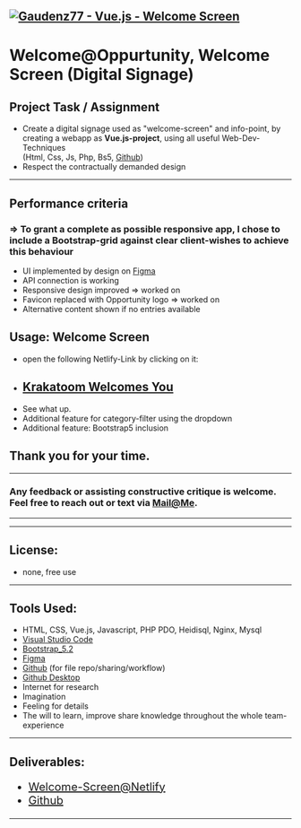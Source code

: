 [![Gaudenz77 - Vue.js - Welcome Screen](https://img.shields.io/static/v1?label=Gaudenz77&message=Vue.js+-+Welcome+Screen&color=2ea44f&style=for-the-badge&logo=vue.js)](https://github.com/Gaudenz77/welcome)
---
# Welcome@Oppurtunity, Welcome Screen (Digital Signage)
## Project Task / Assignment 
* Create a digital signage used as "welcome-screen" and info-point, by creating a  webapp as <b>Vue.js-project</b>, using all useful Web-Dev-Techniques<br>(Html, Css, Js, Php, Bs5, [Github](https://github.com/Gaudenz77/welcome))
* Respect the contractually demanded design
----


## Performance criteria
### => To grant a complete as possible responsive app, I chose to include a Bootstrap-grid against clear client-wishes to achieve this behaviour
* UI implemented by design on [Figma](https://www.figma.com/file/JFmUjx8XLzAj9A4HUSGuZC/Opportunity-Welcome-Screen?node-id=1%3A2)
* API connection is working
* Responsive design improved => worked on
* Favicon replaced with Opportunity logo => worked on
* Alternative content shown if no entries available

## Usage: Welcome Screen
* open the following Netlify-Link by clicking on it:
* ## [Krakatoom Welcomes You](https://krakatoomwelcomesyou.netlify.app/)
* See what up.
* Additional feature for category-filter using the dropdown
* Additional feature: Bootstrap5 inclusion

## Thank you for your time.
---
### Any feedback or assisting constructive critique is welcome.<br> Feel free to reach out or text via [Mail@Me](mailto:gaudenzraiber@yahoo.de).
----
----
## License:
* none, free use
----
## Tools Used:
* HTML, CSS, Vue.js, Javascript, PHP PDO, Heidisql, Nginx, Mysql
* [Visual Studio Code](https://code.visualstudio.com/)
* [Bootstrap_5.2](https://getbootstrap.com/)
* [Figma](https://www.figma.com/file/JFmUjx8XLzAj9A4HUSGuZC/Opportunity-Welcome-Screen?node-id=1%3A2)
* [Github](https://github.com/Gaudenz77/welcome) (for file repo/sharing/workflow)
* [Github Desktop](https://desktop.github.com/)
* Internet for research
* Imagination 
* Feeling for details
* The will to learn, improve share knowledge throughout the whole team-experience
----
## Deliverables:
<div style="text-a* gn:center; font-size:20px">

* [Welcome-Screen@Netlify](https://krakatoomwelcomesyou.netlify.app/)<br>
* [Github](https://github.com/Gaudenz77/welcome)<br>
</div>

----